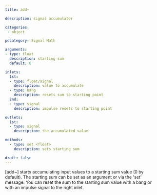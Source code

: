 ```yaml
---
title: add~

description: signal accumulator

categories:
 - object

pdcategory: Signal Math

arguments:
- type: float
  description: starting sum
  default: 0

inlets:
  1st:
  - type: float/signal
    description: value to accumulate
  - type: bang
    description: resets sum to starting point
  2nd:
  - type: signal
    description: impulse resets to starting point

outlets:
  1st:
  - type: signal
    description: the accumulated value

methods:
  - type: set <float>
    description: sets starting sum

draft: false
---
```


[add~] starts accumulating input values to a starting sum value (0 by default). The starting sum can be set as an argument or via the 'set' message. You can reset the sum to the starting sum value with a bang or with an impulse signal to the right inlet.
